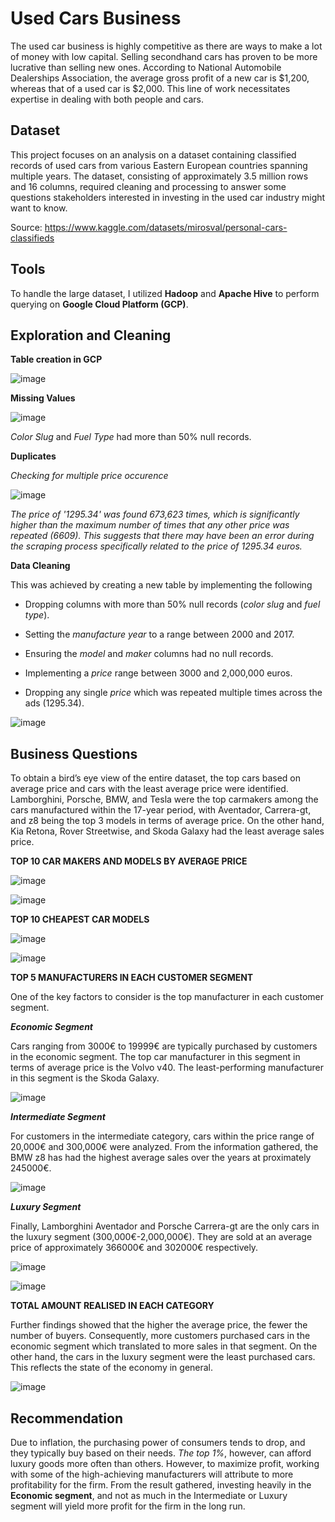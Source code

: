 # Used Cars Business

The used car business is highly competitive as there are ways to make a lot of money with low capital. Selling secondhand cars has proven to be more lucrative than selling new ones. According to National Automobile Dealerships Association, the average gross profit of a new car is $1,200, whereas that of a used car is $2,000. This line of work necessitates expertise in dealing with both people and cars.

## Dataset
This project focuses on an analysis on a dataset containing classified records of used cars from various Eastern European countries spanning multiple years. The dataset, consisting of approximately 3.5 million rows and 16 columns, required cleaning and processing to answer some questions stakeholders interested in investing in the used car industry might want to know.

Source: https://www.kaggle.com/datasets/mirosval/personal-cars-classifieds

## Tools
To handle the large dataset, I utilized **Hadoop** and **Apache Hive** to perform querying on **Google Cloud Platform (GCP)**.

## Exploration and Cleaning 

**Table creation in GCP**

![image](https://user-images.githubusercontent.com/121362860/226034424-b4fd0b26-7c3c-4301-8918-187dc78724fd.png)

**Missing Values**

![image](https://user-images.githubusercontent.com/121362860/226034274-ea2750db-d2a7-41c0-8d31-55dc5ca3fed3.png)

*Color Slug* and *Fuel Type* had more than 50% null records.

**Duplicates**

*Checking for multiple price occurence*

![image](https://user-images.githubusercontent.com/121362860/226035962-0c3cf009-3235-4b28-9107-a0833c78df10.png)

*The price of '1295.34' was found 673,623 times, which is significantly higher than the maximum number of times that any other price was repeated (6609). This suggests that there may have been an error during the scraping process specifically related to the price of 1295.34 euros.*

**Data Cleaning**

This was achieved by creating a new table by implementing the following
- Dropping columns with more than 50% null records (*color slug* and *fuel type*).
* Setting the *manufacture year* to a range between 2000 and 2017.
+ Ensuring the *model* and *maker* columns had no null records.
- Implementing a *price* range between 3000 and 2,000,000 euros.
* Dropping any single *price* which was repeated multiple times across the ads (1295.34).

![image](https://user-images.githubusercontent.com/121362860/226039277-9656a8b6-44c0-4c57-9688-d66313168af7.png)

## Business Questions

To obtain a bird’s eye view of the entire dataset, the top cars based on average price and cars with the least average price were identified. Lamborghini, Porsche, BMW, and Tesla were the top carmakers among the cars manufactured within the 17-year period, with Aventador, Carrera-gt, and z8 being the top 3 models in terms of average price. On the other hand, Kia Retona, Rover Streetwise, and Skoda Galaxy had the least average sales price. 

**TOP 10 CAR MAKERS AND MODELS BY AVERAGE PRICE**

![image](https://user-images.githubusercontent.com/121362860/226040981-9a8057bb-99d9-40b8-9592-5905f0f0efa1.png)

![image](https://github.com/Folasade-Ojo/Used-Cars-Business/assets/121362860/6738436f-0006-4d18-b72f-f4212ad45190)

**TOP 10 CHEAPEST CAR MODELS**

![image](https://user-images.githubusercontent.com/121362860/226041582-1fcee8ac-2155-43b1-b9b0-592ba8e28011.png)

![image](https://github.com/Folasade-Ojo/Used-Cars-Business/assets/121362860/38325b9e-922d-4633-81f3-704baaec158a)

**TOP 5 MANUFACTURERS IN EACH CUSTOMER SEGMENT**

One of the key factors to consider is the top manufacturer in each customer segment. 

***Economic Segment***

Cars ranging from 3000€ to 19999€ are typically purchased by customers in the economic segment. The top car manufacturer in this segment in terms of average price is the Volvo v40. The least-performing manufacturer in this segment is the Skoda Galaxy.

![image](https://user-images.githubusercontent.com/121362860/226042711-0ba086ec-1b80-475a-a537-26349728cacb.png)

***Intermediate Segment***

For customers in the intermediate category, cars within the price range of 20,000€ and 300,000€ were analyzed. From the information gathered, the BMW z8 has had the highest average sales over the years at proximately 245000€. 

![image](https://user-images.githubusercontent.com/121362860/226043708-2d8f05b2-2c93-47e3-b8a6-974792f1fa6f.png)

***Luxury Segment***

Finally, Lamborghini Aventador and Porsche Carrera-gt are the only cars in the luxury segment (300,000€-2,000,000€). They are sold at an average price of approximately 366000€ and 302000€ respectively.

![image](https://user-images.githubusercontent.com/121362860/226043835-03f685f7-c170-4eb4-bc97-53b1675a1516.png)



![image](https://github.com/Folasade-Ojo/Used-Cars-Business/assets/121362860/1642e5e0-c52e-4bc7-9898-155c10d21b42)

**TOTAL AMOUNT REALISED IN EACH CATEGORY**

Further findings showed that the higher the average price, the fewer the number of buyers. Consequently, more customers purchased cars in the economic segment which translated to more sales in that segment. On the other hand, the cars in the luxury segment were the least purchased cars. This reflects the state of the economy in general. 

![image](https://github.com/Folasade-Ojo/Used-Cars-Business/assets/121362860/2a3128de-4476-42b8-afab-1502bf618e34)


## Recommendation

Due to inflation, the purchasing power of consumers tends to drop, and they typically buy based on their needs. *The top 1%*, however, can afford luxury goods more often than others. However, to maximize profit, working with some of the high-achieving manufacturers will attribute to more profitability for the firm. From the result gathered, investing heavily in the **Economic segment**, and not as much in the Intermediate or Luxury segment will yield more profit for the firm in the long run.
